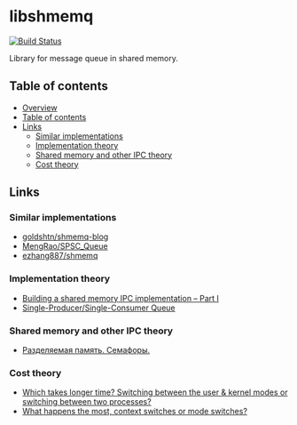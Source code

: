 libshmemq
=========

[![Build Status](https://travis-ci.org/kotovalexarian/libshmemq.svg?branch=master)](https://travis-ci.org/kotovalexarian/libshmemq)

Library for message queue in shared memory.



Table of contents
-----------------

* [Overview](#libshmemq)
* [Table of contents](#table-of-contents)
* [Links](#links)
  * [Similar implementations](#similar-implementations)
  * [Implementation theory](#implementation-theory)
  * [Shared memory and other IPC theory](#shared-memory-and-other-ipc-theory)
  * [Cost theory](#cost-theory)



Links
-----

### Similar implementations

* [goldshtn/shmemq-blog](https://github.com/goldshtn/shmemq-blog)
* [MengRao/SPSC_Queue](https://github.com/MengRao/SPSC_Queue)
* [ezhang887/shmemq](https://github.com/ezhang887/shmemq)

### Implementation theory

* [Building a shared memory IPC implementation – Part I](https://coherent-labs.com/posts/building-a-shared-memory-ipc-implementation-part-i/)
* [Single-Producer/Single-Consumer Queue](https://software.intel.com/content/www/us/en/develop/articles/single-producer-single-consumer-queue.html)

### Shared memory and other IPC theory

* [Разделяемая память. Семафоры.](https://youtu.be/g_qco-EJqDM)

### Cost theory

* [Which takes longer time? Switching between the user & kernel modes or switching between two processes?](https://stackoverflow.com/a/14205346)
* [What happens the most, context switches or mode switches?](https://unix.stackexchange.com/a/15537)
